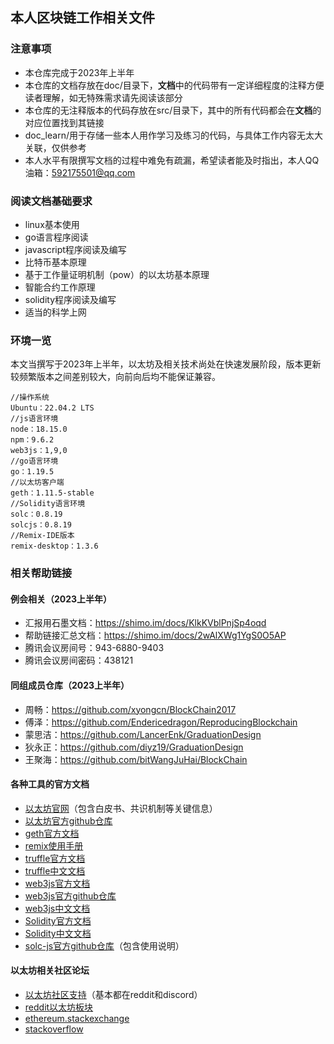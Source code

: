 ## 本人区块链工作相关文件
### 注意事项
- 本仓库完成于2023年上半年
- 本仓库的文档存放在doc/目录下，**文档**中的代码带有一定详细程度的注释方便读者理解，如无特殊需求请先阅读该部分
- 本仓库的无注释版本的代码存放在src/目录下，其中的所有代码都会在**文档**的对应位置找到其链接
- doc_learn/用于存储一些本人用作学习及练习的代码，与具体工作内容无太大关联，仅供参考
- 本人水平有限撰写文档的过程中难免有疏漏，希望读者能及时指出，本人QQ油箱：592175501@qq.com
### 阅读文档基础要求
- linux基本使用
- go语言程序阅读
- javascript程序阅读及编写
- 比特币基本原理
- 基于工作量证明机制（pow）的以太坊基本原理
- 智能合约工作原理
- solidity程序阅读及编写
- 适当的科学上网
### 环境一览  
本文当撰写于2023年上半年，以太坊及相关技术尚处在快速发展阶段，版本更新较频繁版本之间差别较大，向前向后均不能保证兼容。
```
//操作系统
Ubuntu：22.04.2 LTS
//js语言环境
node：18.15.0
npm：9.6.2
web3js：1,9,0
//go语言环境
go：1.19.5  
//以太坊客户端
geth：1.11.5-stable
//Solidity语言环境
solc：0.8.19
solcjs：0.8.19
//Remix-IDE版本
remix-desktop：1.3.6
```
### 相关帮助链接
#### 例会相关（2023上半年）
- 汇报用石墨文档：https://shimo.im/docs/KlkKVblPnjSp4oqd
- 帮助链接汇总文档：https://shimo.im/docs/2wAlXWg1YgS0O5AP
- 腾讯会议房间号：943-6880-9403
- 腾讯会议房间密码：438121
#### 同组成员仓库（2023上半年）
- 周畅：https://github.com/xyongcn/BlockChain2017
- 傅泽：https://github.com/Endericedragon/ReproducingBlockchain
- 蒙思洁：https://github.com/LancerEnk/GraduationDesign
- 狄永正：https://github.com/diyz19/GraduationDesign
- 王聚海：https://github.com/bitWangJuHai/BlockChain
#### 各种工具的官方文档
- [以太坊官网](https://ethereum.org/en/)（包含白皮书、共识机制等关键信息）
- [以太坊官方github仓库](https://github.com/ethereum)
- [geth官方文档](https://geth.ethereum.org/docs/getting-started)
- [remix使用手册](https://remix-ide.readthedocs.io/en/latest/index.html)
- [truffle官方文档](https://trufflesuite.com/docs/)
- [truffle中文文档](https://learnblockchain.cn/docs/truffle/quickstart.html)
- [web3js官方文档](https://web3js.readthedocs.io/en/v1.8.1/index.html)
- [web3js官方github仓库](https://github.com/web3/web3.js)
- [web3js中文文档](https://learnblockchain.cn/docs/web3.js/index.html)  
- [Solidity官方文档](https://docs.soliditylang.org/en/v0.8.17/)
- [Solidity中文文档](https://solidity-cn.readthedocs.io/zh/develop/index.html)  
- [solc-js官方github仓库](https://github.com/ethereum/solc-js)（包含使用说明）
#### 以太坊相关社区论坛
- [以太坊社区支持](https://ethereum.org/en/community/support/)（基本都在reddit和discord）
- [reddit以太坊板块](https://www.reddit.com/r/ethereum/)
- [ethereum.stackexchange](https://ethereum.stackexchange.com/)
- [stackoverflow](https://stackoverflow.com)